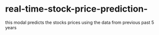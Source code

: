 # real-time-stock-price-prediction-
this modal predicts the stocks prices using the data from previous past 5  years 
